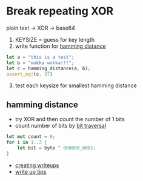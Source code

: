 # Break repeating XOR

plain text -> XOR -> base64

1. KEYSIZE = guess for key length
2. write function for [hamming distance](https://pequalsnp-team.github.io/cheatsheet/writing-good-writeup)
```rs
let a = "this is a test";
let b = "wokka wokka!!!";
let c = hamming_distance(a, b);
assert_eq!(c, 37)
```
3. test each keysize for smallest hamming distance

## hamming distance

- try XOR and then count the number of 1 bits
- count number of bits by [bit traversal](https://www.geeksforgeeks.org/count-total-bits-number/)

```rs
let mut count = 0;
for i in 1..3 {
    let bit = byte ^ 0b0000_0001;
}
```


- [creating writeups](https://youtu.be/Zw25_ySOrC0)
- [write up tips](https://pequalsnp-team.github.io/cheatsheet/writing-good-writeup)

